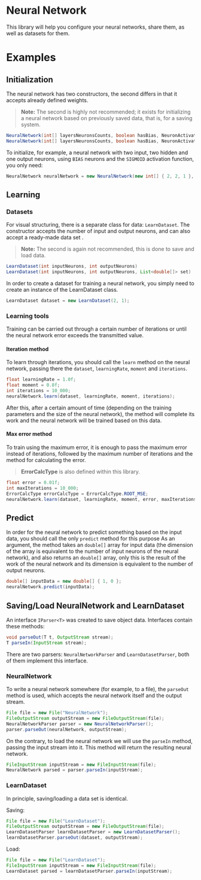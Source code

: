 # Neural Network

This library will help you configure your neural networks, share them, as well as datasets for them.

# Examples
## Initialization
The neural network has two constructors, the second differs in that it accepts already defined weights.
> **Note:** The second is highly not recommended; it exists for initializing a neural network based on previously saved data, that is, for a saving system.
```java
NeuralNetwork(int[] layersNeuronsCounts, boolean hasBias, NeuronActivation neuronActivation)
NeuralNetwork(int[] layersNeuronsCounts, boolean hasBias, NeuronActivation neuronActivation, double[][][] weights)
```
To initialize, for example, a neural network with two input, two hidden and one output neurons, using `BIAS` neurons and the `SIGMOID` activation function, you only need:
```java
NeuralNetwork neuralNetwork = new NeuralNetwork(new int[] { 2, 2, 1 }, true, NeuronActivation.SIGMOID);
```
## Learning
### Datasets
For visual structuring, there is a separate class for data: `LearnDataset`.
The constructor accepts the number of input and output neurons, and can also accept a ready-made data set .
> **Note:** The second is again not recommended, this is done to save and load data.
```java
LearnDataset(int inputNeurons, int outputNeurons)
LearnDataset(int inputNeurons, int outputNeurons, List<double[]> set)
```
In order to create a dataset for training a neural network, you simply need to create an instance of the LearnDataset class.
```java
LearnDataset dataset = new LearnDataset(2, 1);
```
### Learning tools
Training can be carried out through a certain number of iterations or until the neural network error exceeds the transmitted value.
#### Iteration method
To learn through iterations, you should call the `learn` method on the neural network, passing there the `dataset`, `learningRate`, `moment` and `iterations`.
```java
float learningRate = 1.0f;  
float moment = 0.8f;  
int iterations = 10_000;  
neuralNetwork.learn(dataset, learningRate, moment, iterations);
```
After this, after a certain amount of time (depending on the training parameters and the size of the neural network), the method will complete its work and the neural network will be trained based on this data.
#### Max error method
To train using the maximum error, it is enough to pass the maximum error instead of iterations, followed by the maximum number of iterations and the method for calculating the error.
> **ErrorCalcType** is also defined within this library.
```java
float error = 0.01f;
int maxIterations = 10_000;
ErrorCalcType errorCalcType = ErrorCalcType.ROOT_MSE;
neuralNetwork.learn(dataset, learningRate, moment, error, maxIterations, errorCalcType);
```
## Predict
In order for the neural network to predict something based on the input data, you should call the only `predict` method for this purpose
As an argument, the method takes an `double[]` array for input data (the dimension of the array is equivalent to the number of input neurons of the neural network), and also returns an `double[]` array, only this is the result of the work of the neural network and its dimension is equivalent to the number of output neurons.
```java
double[] inputData = new double[] { 1, 0 };  
neuralNetwork.predict(inputData);
```
## Saving/Load NeuralNetwork and LearnDataset
An interface `IParser<T>` was created to save object data.
Interfaces contain these methods:
```java
void parseOut(T t, OutputStream stream);  
T parseIn(InputStream stream);
```
There are two parsers: `NeuralNetworkParser` and `LearnDatasetParser`, both of them implement this interface.
### NeuralNetwork
To write a neural network somewhere (for example, to a file), the `parseOut` method is used, which accepts the neural network itself and the output stream.
```java
File file = new File("NeuralNetwork");  
FileOutputStream outputStream = new FileOutputStream(file);  
NeuralNetworkParser parser = new NeuralNetworkParser();  
parser.parseOut(neuralNetwork, outputStream);
```
On the contrary, to load the neural network we will use the `parseIn` method, passing the input stream into it. This method will return the resulting neural network.
```java
FileInputStream inputStream = new FileInputStream(file);  
NeuralNetwork parsed = parser.parseIn(inputStream);
```
### LearnDataset
In principle, saving/loading a data set is identical.

Saving:
```java
File file = new File("LearnDataset");  
FileOutputStream outputStream = new FileOutputStream(file);  
LearnDatasetParser learnDatasetParser = new LearnDatasetParser();  
learnDatasetParser.parseOut(dataset, outputStream);
```
Load:
```java
File file = new File("LearnDataset");  
FileInputStream inputStream = new FileInputStream(file);  
LearnDataset parsed = learnDatasetParser.parseIn(inputStream);
```
